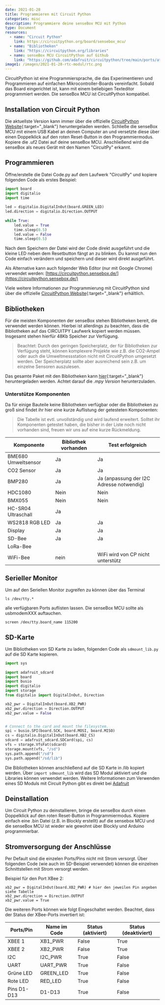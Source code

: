 ```yaml
---
date: 2021-01-28
title: Programmieren mit Circuit Python
categories: misc
description: Programmiere deine senseBox MCU mit Python
type: Document
resources:
  - name: "Circuit Python"
    link: https://circuitpython.org/board/sensebox_mcu/
  - name: "Bibliotheken"
    link: "https://circuitpython.org/libraries"
  - name: senseBox MCU CircuitPython auf Github
    link: "https://github.com/adafruit/circuitpython/tree/main/ports/atmel-samd/boards/sensebox_mcu"
image1: /images/2021-01-28-rtc-modul/rtc.png
---
```


CircuitPython ist eine Programmiersprache, die das Experimentieren und Programmieren auf einfachen Mikrocontroller-Boards vereinfacht. Sobald das Board eingerichtet ist, kann mit einem beliebigen Texteditor programmiert werden. Die senseBox MCU ist CircuitPython kompatibel.

## Installation von Circuit Python

Die aktuellste Version kann immer über die offizielle [CircuitPython Website](https://circuitpython.org/board/sensebox_mcu/){:target="_blank"} heruntergeladen werden. 
Schließe die senseBox MCU mit einem USB Kabel an deinen Computer an und versetzte diese über einen Doppelklick auf den roten Reset-Button in den Programmiermodus. Kopiere die .uf2 Datei auf deine senseBox MCU. Anschließend wird die senseBox als neues Gerät mit den Namen "CircuitPy" erkannt.

## Programmieren

Öffne/erstelle die Datei Code.py auf dem Laufwerk "CircuitPy" und kopiere folgenden Code als erstes Beispiel:

```python
import board
import digitalio
import time
 
led = digitalio.DigitalInOut(board.GREEN_LED)
led.direction = digitalio.Direction.OUTPUT
 
while True:
    led.value = True
    time.sleep(0.5)
    led.value = False
    time.sleep(0.5)
```    

Nach dem Speichern der Datei wird der Code direkt ausgeführt und die kleine LED neben dem Resetbutton fängt an zu blinken. Du kannst nun den Code einfach verändern und speichern und dieser wird direkt ausgeführt.

Als Alternative kann auch folgender Web Editor (nur mit Google Chrome) verwendet werden:
[https://circuitpython.sensebox.de/](https://circuitpython.sensebox.de/)


Viele weitere Informationen zur Programmierung mit CircuitPython sind über die offizielle [CircuitPython Website](https://circuitpython.org/awesome){:target="_blank"} erhältlich.

## Bibliotheken
Für die meisten Komponenten der senseBox stehen Bibliotheken bereit, die verwendet werden können. Hierbei ist allerdings zu beachten, dass die Bibliotheken auf das CIRCUITPY Laufwerk kopiert werden müssen. Insgesamt stehen hierfür 48Kb Speicher zur Verfügung. 

>Beachtet: Durch den geringen Speicherplatz, der für Bibliotheken zur Verfügung steht, können komplexere Projekte wie z.B. die CO2-Ampel oder auch die Umweltmessstation nicht mit CircuitPython umgesetzt werden. Der Speicherplatz sollte aber ausreichend sein z.B. um einzelne Sensoren auszulesen.

Das gesamte Paket mit den Bibliotheken kann [hier](https://circuitpython.org/libraries){:target="_blank"} heruntergeladen werden. Achtet darauf die *.mpy Version* herunterzuladen. 


### Unterstütze Komponenten

Da für einige Bauteile keine Bibliotheken verfügbar oder die Bibliotheken zu groß sind findet ihr hier eine kurze Auflistung der getesteten Komponenten:

>Die Tabelle ist evtl. unvollständig und wird laufend erweitert. Solltet ihr Komponenten getestet haben, die bisher in der Liste noch nicht vorhanden sind, freuen wir uns auf eine kurze Rückmeldung. 

| Komponente | Bibliothek vorhanden | Test erfolgreich |
| ---------  | --------             |   ---------      |
| BME680 Umweltsensor | Ja | Ja | 
| CO2 Sensor | Ja | Ja |
| BMP280 | Ja | Ja (anpassung der I2C Adresse notwendig) |
| HDC1080 | Nein | Nein |
| BMX055 | Nein | Nein |
| HC-SR04 Ultraschall | Ja | |
| WS2818 RGB LED |  Ja | Ja |
| Display | Ja | Ja |
| SD-Bee | Ja | Ja |
| LoRa-Bee |  | | 
| WiFi-Bee | nein | WiFi wird von CP nicht unterstütz |
 



## Serieller Monitor
Um auf den Seriellen Monitor zugreifen zu können über das Terminal 
```
ls /dev/tty.*
```
alle verfügbaren Ports auflisten lassen. Die senseBox MCU sollte als usbmodemXXX auftauchen.
```
screen /dev/tty.board_name 115200
```

## SD-Karte
Um Bibliotheken von SD Karte zu laden, folgenden Code als `sdmount_lib.py` auf die SD Karte kopieren.

```python
import sys
 
import adafruit_sdcard
import board
import busio
import digitalio
import storage
from digitalio import DigitalInOut, Direction 

xb2_pwr = DigitalInOut(board.XB2_PWR)
xb2_pwr.direction = Direction.OUTPUT
xb2_pwr.value = False


# Connect to the card and mount the filesystem.
spi = busio.SPI(board.SCK, board.MOSI, board.MISO)
cs = digitalio.DigitalInOut(board.XB2_CS)
sdcard = adafruit_sdcard.SDCard(spi, cs)
vfs = storage.VfsFat(sdcard)
storage.mount(vfs, "/sd")
sys.path.append("/sd")
sys.path.append("/sd/lib")
```

Die Bibliotheken können anschließend auf die SD Karte in /lib kopiert werden. 
Über `import sdmount_lib` wird das SD Modul aktiviert und die Libraries können verwendet werden. Weitere Informationen zum Verwenden eines SD Moduls mit Circuit Python gibt es direkt bei [Adafruit](https://learn.adafruit.com/adafruit-micro-sd-breakout-board-card-tutorial/circuitpython)


## Deinstallation
Um Circuit Python zu deinstallieren, bringe die senseBox durch einen Doppelklick auf den roten Reset-Button in Programmiermodus. Kopiere einfach eine .bin Datei (z.B. in Blockly erstellt) auf die sensebox MCU und die senseBox MCU ist wieder wie gewohnt über Blockly und Arduino programmierbar.

## Stromversorgung der Anschlüsse
Per Default sind die einzelen Ports/Pins nicht mit Strom versorgt. Über folgenden Code (wie auch im SD-Beispiel verwendet) können die einzelnen Schnittstellen mit Strom versorgt werden. 

Beispiel für den Port XBee 2:

```
xb2_pwr = DigitalInOut(board.XB2_PWR) # hier den jeweilen Pin angeben siehe Tabelle
xb2_pwr.direction = Direction.OUTPUT
xb2_pwr.value = True
```
Die weiteren Ports können wie folgt Eingeschaltet werden. Beachtet, dass der Status der XBee-Ports invertiert ist:

| Ports/Pin | Name im Code | Status (aktiviert) | Status (deaktiviert) |
| --- | ---- | ---- | ---- | 
| XBEE 1 | XB1_PWR |  False | True |
| XBEE 2 | XB2_PWR |  False | True | 
| I2C |  I2C_PWR |  True | False |
| UART | UART_PWR |  True | False |
| Grüne LED | GREEN_LED | True | False |
| Rote LED | RED_LED | True | False |
| Pins D1-D13 | D1-D13 | True | False |

